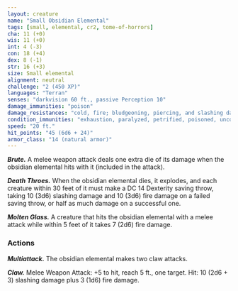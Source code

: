 ```yaml
---
layout: creature
name: "Small Obsidian Elemental"
tags: [small, elemental, cr2, tome-of-horrors]
cha: 11 (+0)
wis: 11 (+0)
int: 4 (-3)
con: 18 (+4)
dex: 8 (-1)
str: 16 (+3)
size: Small elemental
alignment: neutral
challenge: "2 (450 XP)"
languages: "Terran"
senses: "darkvision 60 ft., passive Perception 10"
damage_immunities: "poison"
damage_resistances: "cold, fire; bludgeoning, piercing, and slashing damage from nonmagical weapons"
condition_immunities: "exhaustion, paralyzed, petrified, poisoned, unconscious"
speed: "20 ft."
hit_points: "45 (6d6 + 24)"
armor_class: "14 (natural armor)"
---
```


***Brute.*** A melee weapon attack deals one extra die of its damage when
the obsidian elemental hits with it (included in the attack).

***Death Throes.*** When the obsidian elemental dies, it explodes, and each
creature within 30 feet of it must make a DC 14 Dexterity saving throw,
taking 10 (3d6) slashing damage and 10 (3d6) fire damage on a failed
saving throw, or half as much damage on a successful one.

***Molten Glass.*** A creature that hits the obsidian elemental with a melee
attack while within 5 feet of it takes 7 (2d6) fire damage.

### Actions

***Multiattack.*** The obsidian elemental makes two claw attacks.

***Claw.*** Melee Weapon Attack: +5 to hit, reach 5 ft., one target. Hit: 10
(2d6 + 3) slashing damage plus 3 (1d6) fire damage.
